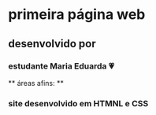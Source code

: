 # primeira página web
## desenvolvido por
### estudante Maria Eduarda :heartpulse: 
** áreas afins: **

### site desenvolvido em HTMNL e CSS
